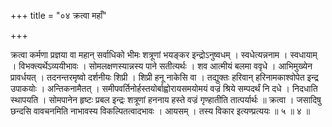 +++
title = "०४ क्रत्वा महाँ"

+++

क्रत्वा कर्मणा प्रज्ञया वा महान् सर्वाधिको भीमः शत्रूणां भयङ्कर इन्द्रोऽनुष्वधम् । स्वधेत्यन्ननाम । स्वधायाम् । विभक्त्यर्थेऽव्ययीभावः । सोमलक्षणस्यान्नस्य पाने सतीत्यर्थः । शव आत्मीयं बलमा ववृधे । आभिमुख्येन प्रावर्धयत् । तदनन्तरमृष्वो दर्शनीयः शिप्री । शिप्री हनू नाकेसि वा । तद्युक्तः हरिवान् हरिनामकाश्वोपेत इन्द्र उपाकयोः । अन्तिकनामैतत् । समीपवर्तिनोर्हस्तयोर्बाह्वोरायसमयोमयं वज्रं श्रिये सम्पदर्थं नि दधे । निदधाति स्थापयति । सोमपानेन हृष्टः प्रबल इन्द्रः शत्रूणां हननाय हस्ते वज्रं गृण्हातीति तात्पर्यार्थः ॥ क्रत्वा । जसादिषु छन्दसि वावचनमिति नाभावस्य विकल्पितत्वादभावः । आयसम् । तस्य विकार इत्यण्प्रत्ययः ॥ ५ ॥ ४ ॥